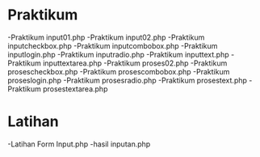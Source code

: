 # Praktikum
-Praktikum input01.php
-Praktikum input02.php
-Praktikum inputcheckbox.php
-Praktikum inputcombobox.php
-Praktikum inputlogin.php
-Praktikum inputradio.php
-Praktikum inputtext.php
-Praktikum inputtextarea.php
-Praktikum proses02.php
-Praktikum prosescheckbox.php
-Praktikum prosescombobox.php
-Praktikum proseslogin.php
-Praktikum prosesradio.php
-Praktikum prosestext.php
-Praktikum prosestextarea.php
# Latihan
-Latihan Form Input.php
-hasil inputan.php
